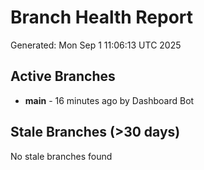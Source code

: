 # Branch Health Report
Generated: Mon Sep  1 11:06:13 UTC 2025

## Active Branches
- **main** - 16 minutes ago by Dashboard Bot

## Stale Branches (>30 days)
No stale branches found
